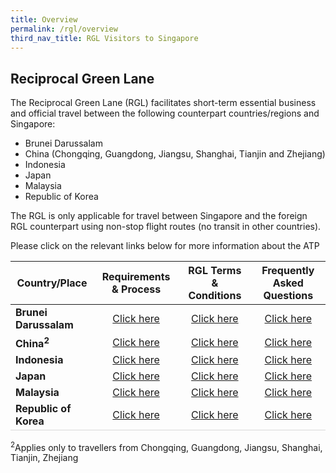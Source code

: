 ```yaml
---
title: Overview
permalink: /rgl/overview
third_nav_title: RGL Visitors to Singapore
---
```


## Reciprocal Green Lane

The Reciprocal Green Lane (RGL) facilitates short-term essential business and official travel between the following counterpart countries/regions and Singapore:
- Brunei Darussalam
- China (Chongqing, Guangdong, Jiangsu, Shanghai, Tianjin and Zhejiang)
- Indonesia
- Japan
- Malaysia
- Republic of Korea

The RGL is only applicable for travel between Singapore and the foreign RGL counterpart using non-stop flight routes (no transit in other countries).

Please click on the relevant links below for more information about the ATP

<table>
<thead>
  <tr>
    <th>Country/Place</th>
    <th>Requirements & Process</th>
    <th>RGL Terms & Conditions</th>
    <th>Frequently Asked Questions</th>
  </tr>
</thead>
<tbody>
    <tr>
    <td><b>Brunei Darussalam</b></td>
      <td style="text-align:center;"><a href="/brunei/rgl/requirements-and-process">Click here</a></td>
      <td style="text-align:center;"><a href="/brunei/rgl/terms-and-conditions">Click here</a></td>
      <td style="text-align:center;"><a href="/brunei/rgl/faq">Click here</a></td>
  </tr>
    <tr>
      <td><b>China<sup>2</sup></b></td>
    <td style="text-align:center;"><a href="/china/rgl/requirements-and-process">Click here</a></td>
      <td style="text-align:center;"><a href="/china/rgl/terms-and-conditions">Click here</a></td>
      <td style="text-align:center;"><a href="/china/rgl/faq">Click here</a></td>
  </tr>
  <tr>
    <td ><b>Indonesia</b></td>
       <td style=" text-align:center;"><a href="/indonesia/rgl/requirements-and-process">Click here</a></td>
       <td style=" text-align:center;"><a href="/indonesia/rgl/terms-and-conditions">Click here</a></td>
    <td style=" text-align:center;"><a href="/indonesia/rgl/faq">Click here</a></td>
  </tr>
  <tr>
    <td ><b>Japan</b></td>
       <td style=" text-align:center;"><a href="/japan/rgl/requirements-and-process">Click here</a></td>
       <td style=" text-align:center;"><a href="/japan/rgl/terms-and-conditions">Click here</a></td>
    <td style=" text-align:center;"><a href="/japan/rgl/faq">Click here</a></td>
  </tr>
     <tr>
    <td ><b>Malaysia</b></td>
       <td style=" text-align:center;"><a href="/malaysia/rgl/requirements-and-process">Click here</a></td>
       <td style=" text-align:center;"><a href="/malaysia/rgl/terms-and-conditions">Click here</a></td>
    <td style="text-align:center;"><a href="/malaysia/rgl/faq">Click here</a></td>
  </tr>
    <tr>
    <td style="border-bottom:1px solid #D8D8D8; "><b>Republic of Korea</b></td>
       <td style="border-bottom:1px solid #D8D8D8; text-align:center;"><a href="/rok/rgl/requirements-and-process">Click here</a></td>
       <td style="border-bottom:1px solid #D8D8D8; text-align:center;"><a href="/rok/rgl/terms-and-conditions">Click here</a></td>
    <td style="border-bottom:1px solid #D8D8D8; text-align:center;"><a href="/rok/rgl/faq">Click here</a></td>
  </tr>
  </tbody>
  </table>
  
  <sup>2</sup>Applies only to travellers from Chongqing, Guangdong, Jiangsu, Shanghai, Tianjin, Zhejiang
